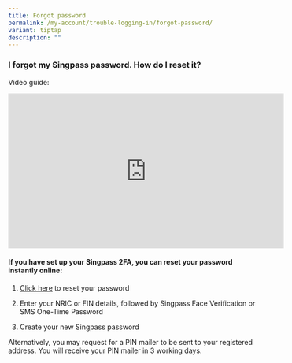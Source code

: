 ```yaml
---
title: Forgot password
permalink: /my-account/trouble-logging-in/forgot-password/
variant: tiptap
description: ""
---
```

<h3>I forgot my Singpass password. How do I reset it?</h3>
<p>Video guide:</p>
<div class="iframe-wrapper">
<iframe height="315" width="560" allowfullscreen="true" frameborder="0" src="https://www.youtube.com/embed/tfYvC7Ox3gY?si=r8Y70ln8Sasp5Mqe"></iframe>
</div>
<h4>If you have set up your Singpass 2FA, you can reset your password instantly online:</h4>
<ol data-tight="true" class="tight">
<li>
<p><a href="https://www.singpass.gov.sg/home/ui/online-reset-password/user-detail" rel="noopener noreferrer nofollow" target="_blank">Click here</a> to
reset your password</p>
</li>
<li>
<p>Enter your NRIC or FIN details, followed by Singpass Face Verification
or SMS One-Time Password</p>
</li>
<li>
<p>Create your new Singpass password</p>
<p></p>
</li>
</ol>
<p>Alternatively, you may request for a PIN mailer to be sent to your registered
address. You will receive your PIN mailer in 3 working days.</p>
<p></p>
<p></p>
<p></p>